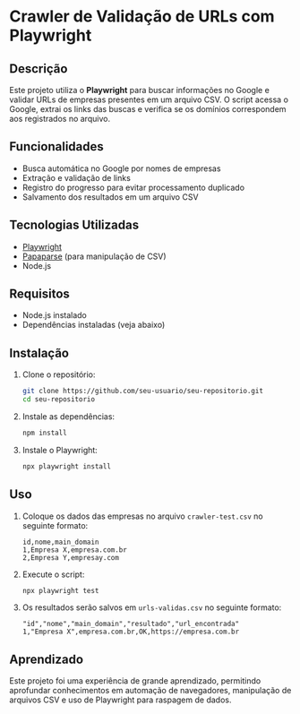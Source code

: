# Crawler de Validação de URLs com Playwright

## Descrição
Este projeto utiliza o **Playwright** para buscar informações no Google e validar URLs de empresas presentes em um arquivo CSV. O script acessa o Google, extrai os links das buscas e verifica se os domínios correspondem aos registrados no arquivo.

## Funcionalidades
- Busca automática no Google por nomes de empresas
- Extração e validação de links
- Registro do progresso para evitar processamento duplicado
- Salvamento dos resultados em um arquivo CSV

## Tecnologias Utilizadas
- [Playwright](https://playwright.dev/)
- [Papaparse](https://www.papaparse.com/) (para manipulação de CSV)
- Node.js

## Requisitos
- Node.js instalado
- Dependências instaladas (veja abaixo)

## Instalação
1. Clone o repositório:
   ```sh
   git clone https://github.com/seu-usuario/seu-repositorio.git
   cd seu-repositorio
   ```
2. Instale as dependências:
   ```sh
   npm install
   ```
3. Instale o Playwright:
   ```sh
   npx playwright install
   ```

## Uso
1. Coloque os dados das empresas no arquivo `crawler-test.csv` no seguinte formato:
   ```csv
   id,nome,main_domain
   1,Empresa X,empresa.com.br
   2,Empresa Y,empresay.com
   ```
2. Execute o script:
   ```sh
   npx playwright test
   ```
3. Os resultados serão salvos em `urls-validas.csv` no seguinte formato:
   ```csv
   "id","nome","main_domain","resultado","url_encontrada"
   1,"Empresa X",empresa.com.br,OK,https://empresa.com.br
   ```
## Aprendizado

Este projeto foi uma experiência de grande aprendizado, permitindo aprofundar conhecimentos em automação de navegadores, manipulação de arquivos CSV e uso de Playwright para raspagem de dados.


